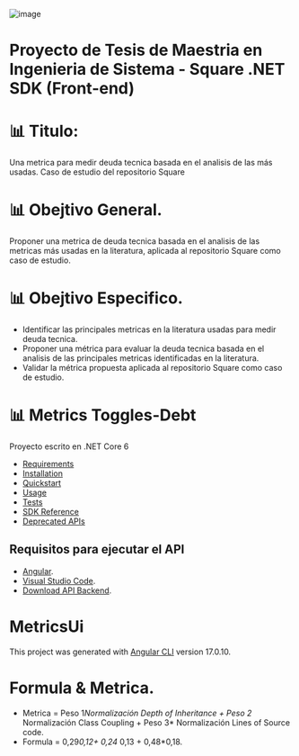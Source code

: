 ![image](https://github.com/DidierDiaz/Metrics-Toggles-Debt/assets/22352012/2067df36-8bd8-4820-a9e9-bd2ebca4c99d)

# Proyecto de Tesis de Maestria en Ingenieria de Sistema - Square .NET SDK (Front-end)

# 📊 Titulo: 
Una metrica para medir deuda tecnica basada en el analisis de las más usadas. Caso de estudio del repositorio Square

# 📊 Obejtivo General. 
Proponer una metrica de deuda tecnica basada en el analisis de las metricas más usadas en la literatura, aplicada al repositorio Square como caso de estudio.

# 📊 Obejtivo Especifico. 
- Identificar las principales metricas en la literatura usadas para medir deuda tecnica.
- Proponer una métrica para evaluar la deuda tecnica basada en el analisis de las principales metricas identificadas en la literatura.
- Validar la métrica propuesta aplicada al repositorio Square como caso de estudio.

# 📊 Metrics Toggles-Debt
Proyecto escrito en .NET Core 6
* [Requirements](#requirements)
* [Installation](#installation)
* [Quickstart](#quickstart)
* [Usage](#usage)
* [Tests](#tests)
* [SDK Reference](#sdk-reference)
* [Deprecated APIs](#deprecated-apis)

## Requisitos para ejecutar el API
- [Angular](https://angular.io/).
- [Visual Studio Code](https://visualstudio.microsoft.com/es/downloads/).
- [Download API Backend](https://github.com/DidierDiaz/Metrics-Toggles-Debt).

# MetricsUi

This project was generated with [Angular CLI](https://github.com/angular/angular-cli) version 17.0.10.

# Formula & Metrica. 

- Metrica = Peso 1*Normalización Depth of Inheritance + Peso 2* Normalización Class Coupling + Peso 3* Normalización Lines of Source code.
- Formula = 0,29*0,12+ 0,24* 0,13 + 0,48*0,18.
